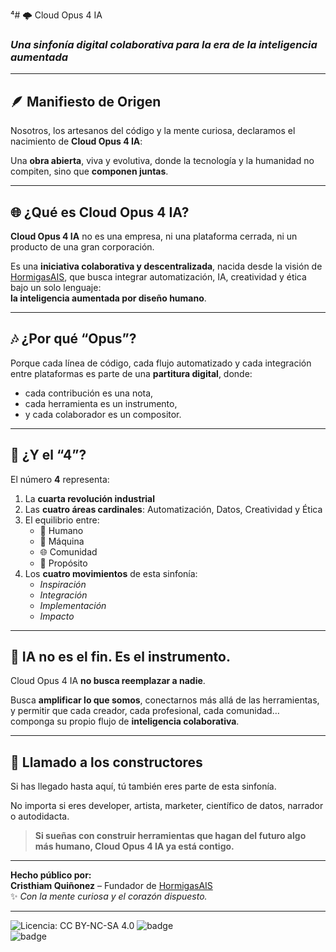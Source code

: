 ⁴# 🌩️ Cloud Opus 4 IA  
### *Una sinfonía digital colaborativa para la era de la inteligencia aumentada*

---

## 🪶 Manifiesto de Origen

Nosotros, los artesanos del código y la mente curiosa, declaramos el nacimiento de **Cloud Opus 4 IA**:

Una **obra abierta**, viva y evolutiva, donde la tecnología y la humanidad no compiten, sino que **componen juntas**.

---

## 🌐 ¿Qué es Cloud Opus 4 IA?

**Cloud Opus 4 IA** no es una empresa, ni una plataforma cerrada, ni un producto de una gran corporación.

Es una **iniciativa colaborativa y descentralizada**, nacida desde la visión de [HormigasAIS](https://github.com/HormigasAIS), que busca integrar automatización, IA, creatividad y ética bajo un solo lenguaje:  
**la inteligencia aumentada por diseño humano**.

---

## 🎶 ¿Por qué “Opus”?

Porque cada línea de código, cada flujo automatizado y cada integración entre plataformas es parte de una **partitura digital**, donde:

- cada contribución es una nota,  
- cada herramienta es un instrumento,  
- y cada colaborador es un compositor.

---

## 🔢 ¿Y el “4”?

El número **4** representa:

1. La **cuarta revolución industrial**  
2. Las **cuatro áreas cardinales**: Automatización, Datos, Creatividad y Ética  
3. El equilibrio entre:  
   - 🧠 Humano  
   - 🤖 Máquina  
   - 🌐 Comunidad  
   - 🎯 Propósito  
4. Los **cuatro movimientos** de esta sinfonía:
   - *Inspiración*
   - *Integración*
   - *Implementación*
   - *Impacto*

---

## 🤖 IA no es el fin. Es el instrumento.

Cloud Opus 4 IA **no busca reemplazar a nadie**.

Busca **amplificar lo que somos**, conectarnos más allá de las herramientas, y permitir que cada creador, cada profesional, cada comunidad…  
componga su propio flujo de **inteligencia colaborativa**.

---

## 📡 Llamado a los constructores

Si has llegado hasta aquí, tú también eres parte de esta sinfonía.

No importa si eres developer, artista, marketer, científico de datos, narrador o autodidacta.

> **Si sueñas con construir herramientas que hagan del futuro algo más humano, Cloud Opus 4 IA ya está contigo.**

---

**Hecho público por:**  
**Cristhiam Quiñonez** – Fundador de [HormigasAIS](https://github.com/HormigasAIS)  
✨ *Con la mente curiosa y el corazón dispuesto.*

---
![Licencia: CC BY-NC-SA 4.0](https://licensebuttons.net/l/by-nc-sa/4.0/88x31.png)
![badge](https://img.shields.io/badge/proyecto-experimental-blueviolet?style=flat-square)  
![badge](https://img.shields.io/badge/estado-en%20construcci%C3%B3n-orange?style=flat-square)
